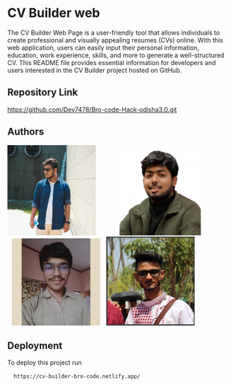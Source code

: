 
# CV Builder web

The CV Builder Web Page is a user-friendly tool that allows individuals to create professional and visually appealing resumes (CVs) online. With this web application, users can easily input their personal information, education, work experience, skills, and more to generate a well-structured CV. This README file provides essential information for developers and users interested in the CV Builder project hosted on GitHub.


## Repository Link


https://github.com/Dev7478/Bro-code-Hack-odisha3.0.git


## Authors
<div id="container">
  <img src="contributor/Arnab Sarkar.jpg" width="200px" class="contributors" style="" > 
<!--   [ARNAB SARKAR](https://github.com/arnab236) -->
  <img src="contributor/Samrat Ghosh.jpeg" class="contributors" height="200px" style="margin-left: 50px"> 
<!--  [SAMRAT GHOSH](https://github.com/Samratghosh2004) -->
  <img src="contributor/Dhrubajyoti Ghosh.jpeg" width="200px" class="contributors" style="margin-left: 10px"> 
<!--  [DHRUBAJYOTI GHOSH](https://github.com/Dhruba274) -->
  <img src="contributor/Debanshu Chatterjee.jpeg" width="200px" class="contributors" style="margin-left: 10px"> 
<!--  [DEBANSHU CHATTERJEE](https://github.com/Dev7478) -->
</div>


 


## Deployment

To deploy this project run

```bash
  https://cv-builder-bro-code.netlify.app/
```

